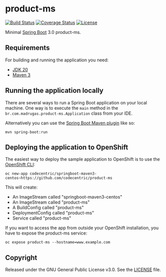 # product-ms

[![Build Status](https://travis-ci.org/codecentric/product-ms.svg?branch=master)](https://travis-ci.org/codecentric/product-ms)
[![Coverage Status](https://coveralls.io/repos/github/codecentric/product-ms/badge.svg?branch=master)](https://coveralls.io/github/codecentric/product-ms?branch=master)
[![License](http://img.shields.io/:license-apache-blue.svg)](http://www.apache.org/licenses/LICENSE-2.0.html)

Minimal [Spring Boot](http://projects.spring.io/spring-boot/) 3.0 product-ms.

## Requirements

For building and running the application you need:

- [JDK 20](https://www.oracle.com/java/technologies/javase/jdk20-archive-downloads.html)
- [Maven 3](https://maven.apache.org)

## Running the application locally

There are several ways to run a Spring Boot application on your local machine. One way is to execute the `main` method in the `br.com.madrugas.product-ms.Application` class from your IDE.

Alternatively you can use the [Spring Boot Maven plugin](https://docs.spring.io/spring-boot/docs/current/reference/html/build-tool-plugins-maven-plugin.html) like so:

```shell
mvn spring-boot:run
```

## Deploying the application to OpenShift

The easiest way to deploy the sample application to OpenShift is to use the [OpenShift CLI](https://docs.openshift.org/latest/cli_reference/index.html):

```shell
oc new-app codecentric/springboot-maven3-centos~https://github.com/codecentric/product-ms
```

This will create:

* An ImageStream called "springboot-maven3-centos"
* An ImageStream called "product-ms"
* A BuildConfig called "product-ms"
* DeploymentConfig called "product-ms"
* Service called "product-ms"

If you want to access the app from outside your OpenShift installation, you have to expose the product-ms service:

```shell
oc expose product-ms --hostname=www.example.com
```

## Copyright

Released under the GNU General Public License v3.0. See the [LICENSE](https://github.com/kutpenco/product-ms/blob/main/LICENSE) file.
